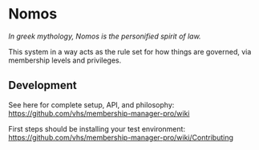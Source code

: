 # Nomos

_In greek mythology, Nomos is the personified spirit of law._

This system in a way acts as the rule set for how things are governed, via membership levels and privileges.


## Development

See here for complete setup, API, and philosophy:
https://github.com/vhs/membership-manager-pro/wiki

First steps should be installing your test environment:
https://github.com/vhs/membership-manager-pro/wiki/Contributing